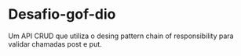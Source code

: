 # Desafio-gof-dio
Um API CRUD que utiliza o desing pattern chain of responsibility para validar chamadas post e put.

